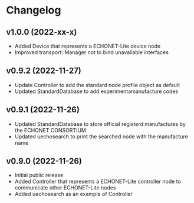 # Changelog

## v1.0.0 (2022-xx-x)
- Added Device that represents a ECHONET-Lite device node
- Improved transport::Manager not to bind unavailable interfaces

## v0.9.2 (2022-11-27)
- Update Controller to add the standard node profile object as default
- Updated StandardDatabase to add experimentamanufacture codes

## v0.9.1 (2022-11-26)
- Updated StandardDatabase to store official registerd manufactures by the ECHONET CONSORTIUM
- Updated uechosearch to print the searched node with the manufacture name

## v0.9.0 (2022-11-26)
- Initial public release  
- Added Controller that represents a ECHONET-Lite controller node to communicate other ECHONET-Lite nodes
- Added uechosearch as an example of Controller